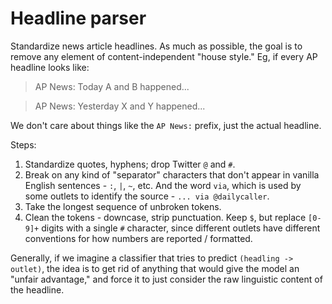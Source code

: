 
# Headline parser

Standardize news article headlines. As much as possible, the goal is to remove any element of content-independent "house style." Eg, if every AP headline looks like:

> AP News: Today A and B happened...

> AP News: Yesterday X and Y happened...

We don't care about things like the `AP News:` prefix, just the actual headline.

Steps:
1. Standardize quotes, hyphens; drop Twitter `@` and `#`.
1. Break on any kind of "separator" characters that don't appear in vanilla English sentences - `:`, `|`, `~`, etc. And the word `via`, which is used by some outlets to identify the source - `... via @dailycaller`.
1. Take the longest sequence of unbroken tokens.
1. Clean the tokens - downcase, strip punctuation. Keep `$`, but replace `[0-9]+` digits with a single `#` character, since different outlets have different conventions for how numbers are reported / formatted.

Generally, if we imagine a classifier that tries to predict `(headling -> outlet)`, the idea is to get rid of anything that would give the model an "unfair advantage," and force it to just consider the raw linguistic content of the headline.
